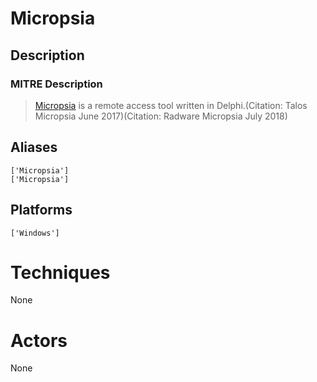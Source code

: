 
# Micropsia

## Description

### MITRE Description

> [Micropsia](https://attack.mitre.org/software/S0339) is a remote access tool written in Delphi.(Citation: Talos Micropsia June 2017)(Citation: Radware Micropsia July 2018)

## Aliases

```
['Micropsia']
['Micropsia']
```

## Platforms

```
['Windows']
```

# Techniques

None

# Actors

None
